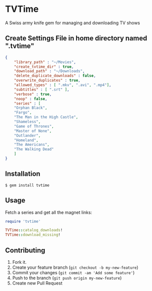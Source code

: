 # TVTime

A Swiss army knife gem for managing and downloading TV shows

## Create Settings File in home directory named ".tvtime"
```json
{
    "library_path" : "~/Movies",
    "create_tvtime_dir" : true,
    "download_path" : "~/Downloads",
    "delete_duplicate_downloads" : false,
    "overwrite_duplicates" : true,
    "allowed_types" : [ ".mkv", ".avi", ".mp4"],
    "subtitles" : [ ".srt" ],
    "verbose" : true,
    "noop" : false,
    "series" : [
	"Orphan Black",
	"Fargo",
	"The Man in the High Castle",
	"Shameless",
	"Game of Thrones",
	"Master of None",
	"Outlander",
	"Homeland",
	"The Americans",
	"The Walking Dead"
    ]
}
```

## Installation

    $ gem install tvtime

## Usage

Fetch a series and get all the magnet links:
```ruby
require 'tvtime'

TVTime::catalog_downloads!
TVTime::download_missing!
```


## Contributing

1. Fork it.
2. Create your feature branch (`git checkout -b my-new-feature`)
3. Commit your changes (`git commit -am 'Add some feature'`)
4. Push to the branch (`git push origin my-new-feature`)
5. Create new Pull Request
